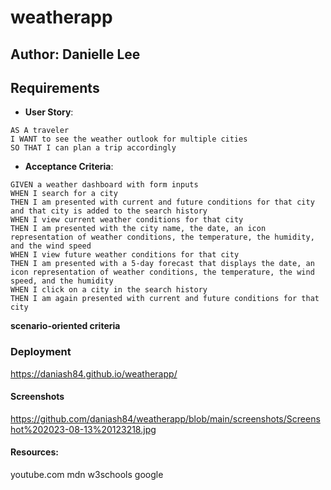 # weatherapp

## Author: Danielle Lee

## Requirements

* **User Story**:

```
AS A traveler
I WANT to see the weather outlook for multiple cities
SO THAT I can plan a trip accordingly
```

* **Acceptance Criteria**:

```
GIVEN a weather dashboard with form inputs
WHEN I search for a city
THEN I am presented with current and future conditions for that city and that city is added to the search history
WHEN I view current weather conditions for that city
THEN I am presented with the city name, the date, an icon representation of weather conditions, the temperature, the humidity, and the wind speed
WHEN I view future weather conditions for that city
THEN I am presented with a 5-day forecast that displays the date, an icon representation of weather conditions, the temperature, the wind speed, and the humidity
WHEN I click on a city in the search history
THEN I am again presented with current and future conditions for that city
```

**scenario-oriented criteria** 



### Deployment
https://daniash84.github.io/weatherapp/

#### Screenshots
https://github.com/daniash84/weatherapp/blob/main/screenshots/Screenshot%202023-08-13%20123218.jpg

#### Resources:
youtube.com
mdn
w3schools
google